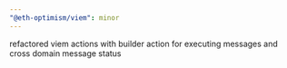```yaml
---
"@eth-optimism/viem": minor
---
```


refactored viem actions with builder action for executing messages and cross domain message status

